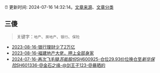:alarm_clock: 更新时间: 2024-07-16 14:32:14。[文章来源](/README.md)、[文章分类](/TAGS.md)

## 三傻


> 关键字：`地产`、`房地产`、`银行`、`保险`



- [2023-08-16-银行理财少了2万亿](https://www.aicaijing.com.cn/article/18565) 
- [2023-08-16-福建地产大佬，押上全部身家](https://www.aicaijing.com.cn/article/18567) 
- [2024-07-16-再次飞毛腿$苏能股份SH600925$-仓位29.93价位换仓至$新华保险SH601336$-@金石之缘-@剑王子123-@暴晒的](https://xueqiu.com/9653204019/297616405) 
